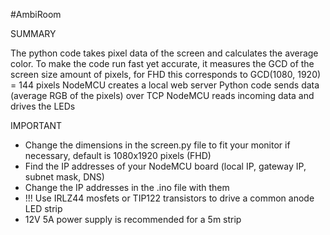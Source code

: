 #AmbiRoom

SUMMARY

The python code takes pixel data of the screen and calculates the average color.
To make the code run fast yet accurate, it measures the GCD of the screen size amount of pixels, for FHD this corresponds to GCD(1080, 1920) = 144 pixels
NodeMCU creates a local web server
Python code sends data (average RGB of the pixels) over TCP
NodeMCU reads incoming data and drives the LEDs

IMPORTANT
- Change the dimensions in the screen.py file to fit your monitor if necessary, default is 1080x1920 pixels (FHD)
- Find the IP addresses of your NodeMCU board (local IP, gateway IP, subnet mask, DNS)
- Change the IP addresses in the .ino file with them
- !!! Use IRLZ44 mosfets or TIP122 transistors to drive a common anode LED strip
- 12V 5A power supply is recommended for a 5m strip
